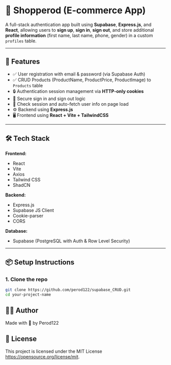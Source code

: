 # 🔐 Shopperod (E-commerce App)

A full-stack authentication app built using **Supabase**, **Express.js**, and **React**, allowing users to **sign up**, **sign in**, **sign out**, and store additional **profile information** (first name, last name, phone, gender) in a custom `profiles` table.

---

## 🚀 Features

- ✅ User registration with email & password (via Supabase Auth)
- ✅ CRUD Products (ProductName, ProductPrice, ProductImage) to `Products` table
- 🔒 Authentication session management via **HTTP-only cookies**
- 🚪 Secure sign in and sign out logic
- 👤 Check session and auto-fetch user info on page load
- ⚙️ Backend using **Express.js**
- 🖥️ Frontend using **React + Vite + TailwindCSS**

---

## 🛠️ Tech Stack

**Frontend:**
- React
- Vite
- Axios
- Tailwind CSS
- ShadCN

**Backend:**
- Express.js
- Supabase JS Client
- Cookie-parser
- CORS

**Database:**
- Supabase (PostgreSQL with Auth & Row Level Security)

---

## 📦 Setup Instructions

### 1. Clone the repo

```bash
git clone https://github.com/perod122/supabase_CRUD.git
cd your-project-name
```

## 👨‍💻 Author
Made with 💙 by Perod122

## 📃 License
This project is licensed under the MIT License https://opensource.org/license/mit.
